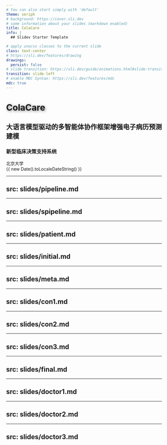 ```yaml
---
# You can also start simply with 'default'
theme: seriph
# background: https://cover.sli.dev
# some information about your slides (markdown enabled)
title: ColaCare
info: |
  ## Slidev Starter Template

# apply unocss classes to the current slide
class: text-center
# https://sli.dev/features/drawing
drawings:
  persist: false
# slide transition: https://sli.dev/guide/animations.html#slide-transitions
transition: slide-left
# enable MDC Syntax: https://sli.dev/features/mdc
mdc: true
---
```


# ColaCare

<div class="text-center">
  <h2 class="text-2xl mt-4 text-gray-200">
    大语言模型驱动的多智能体协作框架增强电子病历预测建模
  </h2>
  <h3 class="text-xl mt-8 text-gray-300">
    新型临床决策支持系统
  </h3>
</div>

<div class="absolute bottom-10 left-0 right-0 flex justify-center space-x-8">
  <div class="flex items-center space-x-2 text-gray-300">
    <carbon:user-avatar class="text-xl" />
    <span>北京大学</span>
  </div>
  <div class="flex items-center space-x-2 text-gray-300">
    <carbon:calendar class="text-xl" />
    <span>{{ new Date().toLocaleDateString() }}</span>
  </div>
</div>

<style>
h1 {
  text-shadow: 2px 2px 8px rgba(0, 0, 0, 0.5);
}
</style>
---
src: slides/pipeline.md
---

---
src: slides/spipeline.md
---

---
src: slides/patient.md
---

---
src: slides/initial.md
---

---
src: slides/meta.md
---

---
src: slides/con1.md
---

---
src: slides/con2.md
---

---
src: slides/con3.md
---

---
src: slides/final.md
---

---
src: slides/doctor1.md
---

---
src: slides/doctor2.md
---

---
src: slides/doctor3.md
---